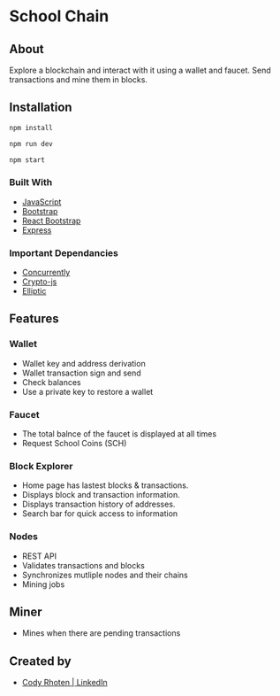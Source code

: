 # School Chain

## About

Explore a blockchain and interact with it using a wallet and faucet. Send transactions and mine them in blocks.

## Installation

```sh
npm install

npm run dev

npm start
```

### Built With

- [JavaScript](https://www.javascript.com/)
- [Bootstrap](https://getbootstrap.com/)
- [React Bootstrap](https://react-bootstrap.github.io/)
- [Express](https://www.npmjs.com/package/express)

### Important Dependancies

- [Concurrently](https://www.npmjs.com/package/concurrently)
- [Crypto-js](https://www.npmjs.com/package/crypto-js)
- [Elliptic](https://www.npmjs.com/package/elliptic?activeTab=readme)

## Features

### Wallet

- Wallet key and address derivation
- Wallet transaction sign and send
- Check balances
- Use a private key to restore a wallet

### Faucet

- The total balnce of the faucet is displayed at all times
- Request School Coins (SCH)

### Block Explorer

- Home page has lastest blocks & transactions.
- Displays block and transaction information.
- Displays transaction history of addresses.
- Search bar for quick access to information

### Nodes

- REST API
- Validates transactions and blocks
- Synchronizes mutliple nodes and their chains
- Mining jobs

## Miner

- Mines when there are pending transactions

## Created by

- [Cody Rhoten | LinkedIn](https://www.linkedin.com/in/codyrhoten/)